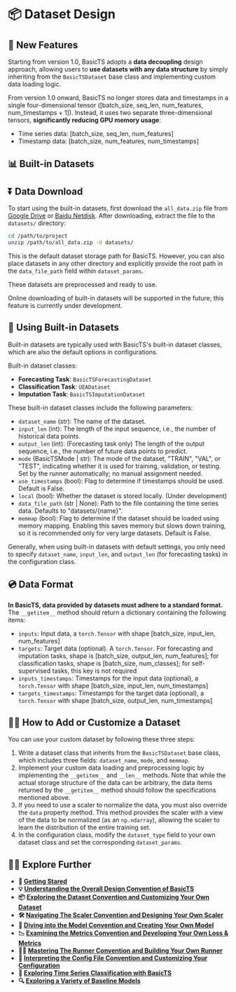 # 📦 Dataset Design

## 🎸 New Features

Starting from version 1.0, BasicTS adopts a **data decoupling** design approach, allowing users to **use datasets with any data structure** by simply inheriting from the `BasicTSDataset` base class and implementing custom data loading logic.

From version 1.0 onward, BasicTS no longer stores data and timestamps in a single four-dimensional tensor (\[batch_size, seq_len, num_features, num_timestamps + 1\]). Instead, it uses two separate three-dimensional tensors, **significantly reducing GPU memory usage**:
- Time series data: \[batch_size, seq_len, num_features\]
- Timestamp data: \[batch_size, num_features, num_timestamps\]

## 📊 Built-in Datasets

## ⏬ Data Download

To start using the built-in datasets, first download the `all_data.zip` file from [Google Drive](https://drive.google.com/drive/folders/14EJVODCU48fGK0FkyeVom_9lETh80Yjp?usp=sharing) or [Baidu Netdisk](https://pan.baidu.com/s/1shA2scuMdZHlx6pj35Dl7A?pwd=s2xe). After downloading, extract the file to the `datasets/` directory:

```bash
cd /path/to/project
unzip /path/to/all_data.zip -d datasets/
```

This is the default dataset storage path for BasicTS. However, you can also place datasets in any other directory and explicitly provide the root path in the `data_file_path` field within `dataset_params`.

These datasets are preprocessed and ready to use.

Online downloading of built-in datasets will be supported in the future; this feature is currently under development.

## 🔬 Using Built-in Datasets

Built-in datasets are typically used with BasicTS's built-in dataset classes, which are also the default options in configurations.

Built-in dataset classes:
- **Forecasting Task**: `BasicTSForecastingDataset`
- **Classification Task**: `UEADataset`
- **Imputation Task**: `BasicTSImputationDataset`

These built-in dataset classes include the following parameters:
- `dataset_name` (str): The name of the dataset.
- `input_len` (int): The length of the input sequence, i.e., the number of historical data points.
- `output_len` (int): (Forecasting task only) The length of the output sequence, i.e., the number of future data points to predict.
- `mode` (BasicTSMode | str): The mode of the dataset, "TRAIN", "VAL", or "TEST", indicating whether it is used for training, validation, or testing. Set by the runner automatically; no manual assignment needed.
- `use_timestamps` (bool): Flag to determine if timestamps should be used. Default is False.
- `local` (bool): Whether the dataset is stored locally. (Under development)
- `data_file_path` (str | None): Path to the file containing the time series data. Defaults to "datasets/{name}".
- `memmap` (bool): Flag to determine if the dataset should be loaded using memory mapping. Enabling this saves memory but slows down training, so it is recommended only for very large datasets. Default is False.

Generally, when using built-in datasets with default settings, you only need to specify `dataset_name`, `input_len`, and `output_len` (for forecasting tasks) in the configuration class.

## 💿 Data Format

**In BasicTS, data provided by datasets must adhere to a standard format.** The `__getitem__` method should return a dictionary containing the following items:
- `inputs`: Input data, a `torch.Tensor` with shape \[batch_size, input_len, num_features\]
- `targets`: Target data (optional). A `torch.Tensor`. For forecasting and imputation tasks, shape is \[batch_size, output_len, num_features\]; for classification tasks, shape is \[batch_size, num_classes\]; for self-supervised tasks, this key is not required
- `inputs_timestamps`: Timestamps for the input data (optional), a `torch.Tensor` with shape \[batch_size, input_len, num_timestamps\]
- `targets_timestamps`: Timestamps for the target data (optional), a `torch.Tensor` with shape \[batch_size, output_len, num_timestamps\]

## 🧑‍🍳 How to Add or Customize a Dataset

You can use your custom dataset by following these three steps:
1. Write a dataset class that inherits from the `BasicTSDataset` base class, which includes three fields: `dataset_name`, `mode`, and `memmap`.
2. Implement your custom data loading and preprocessing logic by implementing the `__getitem__` and `__len__` methods. Note that while the actual storage structure of the data can be arbitrary, the data items returned by the `__getitem__` method should follow the specifications mentioned above.
3. If you need to use a scaler to normalize the data, you must also override the `data` property method. This method provides the scaler with a view of the data to be normalized (as an `np.ndarray`), allowing the scaler to learn the distribution of the entire training set.
4. In the configuration class, modify the `dataset_type` field to your own dataset class and set the corresponding `dataset_params`.

## 🧑‍💻 Explore Further

- **🎉 [Getting Stared](./getting_started.md)**
- **💡 [Understanding the Overall Design Convention of BasicTS](./overall_design.md)**
- **📦 [Exploring the Dataset Convention and Customizing Your Own Dataset](./dataset_design.md)**
- **🛠️ [Navigating The Scaler Convention and Designing Your Own Scaler](./scaler_design.md)**
- **🧠 [Diving into the Model Convention and Creating Your Own Model](./model_design.md)**
- **📉 [Examining the Metrics Convention and Developing Your Own Loss & Metrics](./metrics_design.md)**
- **🏃‍♂️ [Mastering The Runner Convention and Building Your Own Runner](runner_and_pipeline.md)**
- **📜 [Interpreting the Config File Convention and Customizing Your Configuration](./config_design.md)**
- **🎯 [Exploring Time Series Classification with BasicTS](./time_series_classification_cn.md)**
- **🔍 [Exploring a Variety of Baseline Models](../baselines/)**

